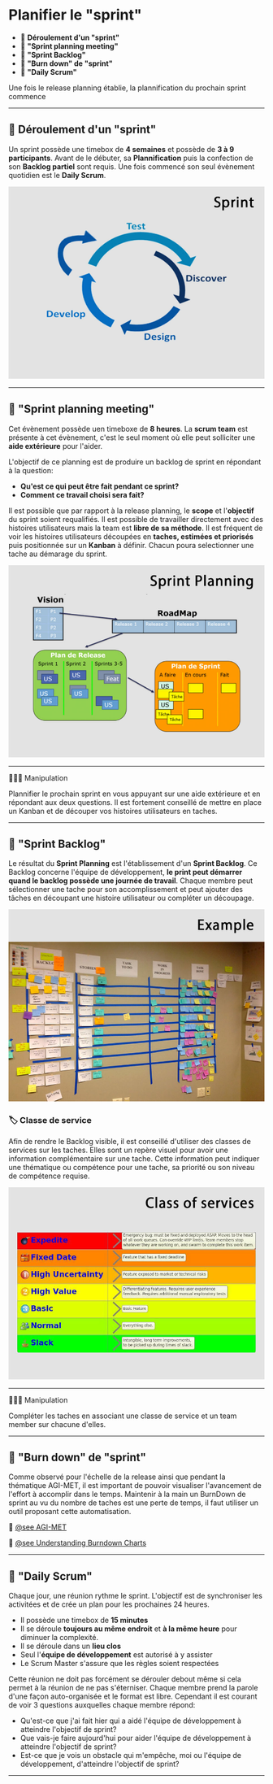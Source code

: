 # Planifier le "sprint"

* 🔖 **Déroulement d'un "sprint"**
* 🔖 **"Sprint planning meeting"**
* 🔖 **"Sprint Backlog"**
* 🔖 **"Burn down" de "sprint"**
* 🔖 **"Daily Scrum"**

Une fois le release planning établie, la plannification du prochain sprint commence
___

## 📑 Déroulement d'un "sprint"

Un sprint possède une timebox de **4 semaines** et possède de **3 à 9 participants**. Avant de le débuter, sa **Plannification** puis la confection de son **Backlog partiel** sont requis. Une fois commencé son seul évènement quotidien est le **Daily Scrum**.

![image](https://raw.githubusercontent.com/seeren-training/Scrum/master/wiki/resources/02/01-Sprint.jpg)

___

## 📑 "Sprint planning meeting"

Cet évènement possède uen timeboxe de **8 heures**. La **scrum team** est présente à cet évènement, c'est le seul moment où elle peut solliciter une **aide extérieure** pour l'aider. 

L'objectif de ce planning est de produire un backlog de sprint en répondant à la question: 

* **Qu'est ce qui peut être fait pendant ce sprint?**
* **Comment ce travail choisi sera fait?**

Il est possible que par rapport à la release planning, le **scope** et l'**objectif** du sprint soient requalifiés. Il est possible de travailler directement avec des histoires utilisateurs mais la team est **libre de sa méthode**. Il est fréquent de voir les histoires utilisateurs découpées en **taches, estimées et priorisés** puis positionnée sur un **Kanban** à définir. Chacun poura selectionner une tache au démarage du sprint.

![image](https://raw.githubusercontent.com/seeren-training/Scrum/master/wiki/resources/02/02-Planning.jpg)

___

👨🏻‍💻 Manipulation

Plannifier le prochain sprint en vous appuyant sur une aide extérieure et en répondant aux deux questions. Il est fortement conseillé de mettre en place un Kanban et de découper vos histoires utilisateurs en taches.

___

## 📑 "Sprint Backlog"

Le résultat du **Sprint Planning** est l'établissement d'un **Sprint Backlog**. Ce Backlog concerne l'équipe de développement, **le print peut démarrer quand le backlog possède une journée de travail**. Chaque membre peut sélectionner une tache pour son accomplissement et peut ajouter des tâches en découpant une histoire utilisateur ou compléter un découpage.

![image](https://raw.githubusercontent.com/seeren-training/Scrum/master/wiki/resources/02/03-Backlog.jpg)

### 🏷️ **Classe de service**

Afin de rendre le Backlog visible, il est conseillé d'utiliser des classes de services sur les taches. Elles sont un repère visuel pour avoir une information complémentaire sur une tache. Cette information peut indiquer une thématique ou compétence pour une tache, sa priorité ou son niveau de compétence requise.

![image](https://raw.githubusercontent.com/seeren-training/Scrum/master/wiki/resources/02/04-Service.jpg)

___

👨🏻‍💻 Manipulation

Compléter les taches en associant une classe de service et un team member sur chacune d'elles.

___

## 📑 "Burn down" de "sprint"

Comme observé pour l'échelle de la release ainsi que pendant la thématique AGI-MET, il est important de pouvoir visualiser l'avancement de l'effort à accomplir dans le temps. Maintenir à la main un BurnDown de sprint au vu du nombre de taches est une perte de temps, il faut utiliser un outil proposant cette automatisation.

🔗 [@see AGI-MET](https://github.com/POEC-20-05/AGI-MET/wiki)

🔗 [@see Understanding Burndown Charts](https://zepel.io/agile/reports/burndown/)

___

## 📑 "Daily Scrum"

Chaque jour, une réunion rythme le sprint. L'objectif est de synchroniser les activitées et de crée un plan pour les prochaines 24 heures.

* Il possède une timebox de **15 minutes**
* Il se déroule **toujours au même endroit** et **à la même heure** pour diminuer la complexité.
* Il se déroule dans un **lieu clos**
* Seul l'**équipe de développement** est autorisé à y assister
* Le Scrum Master s'assure que les règles soient respectées

Cette réunion ne doit pas forcément se dérouler debout même si cela permet à la réunion de ne pas s'éterniser. Chaque membre prend la parole d'une façon auto-organisée et le format est libre. Cependant il est courant de voir 3 questions auxquelles chaque membre répond:

* Qu'est-ce que j'ai fait hier qui a aidé l'équipe de développement à atteindre l'objectif de sprint?
* Que vais-je faire aujourd'hui pour aider l'équipe de développement à atteindre l'objectif de sprint?
* Est-ce que je vois un obstacle qui m'empêche, moi ou l'équipe de développement, d'atteindre l'objectif de sprint?

___